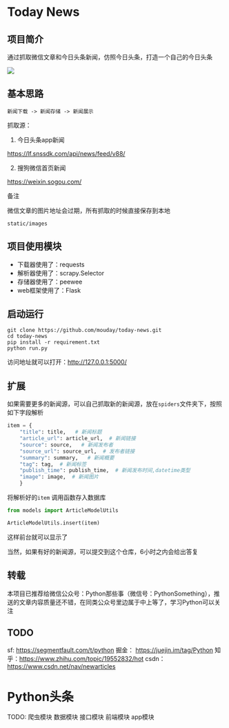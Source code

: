 
# Today News

## 项目简介

通过抓取微信文章和今日头条新闻，仿照今日头条，打造一个自己的今日头条

![](images/toutiao.png)


## 基本思路

```
新闻下载 -> 新闻存储 -> 新闻展示
```

抓取源：

1. 今日头条app新闻

https://lf.snssdk.com/api/news/feed/v88/

2. 搜狗微信首页新闻

https://weixin.sogou.com/

备注

微信文章的图片地址会过期，所有抓取的时候直接保存到本地

```
static/images
```

## 项目使用模块

- 下载器使用了：requests
- 解析器使用了：scrapy.Selector
- 存储器使用了：peewee
- web框架使用了：Flask

## 启动运行
```
git clone https://github.com/mouday/today-news.git
cd today-news
pip install -r requirement.txt
python run.py

```
访问地址就可以打开：http://127.0.0.1:5000/


## 扩展
如果需要更多的新闻源，可以自己抓取新的新闻源，放在`spiders`文件夹下，按照如下字段解析

```python
item = {
    "title": title,   # 新闻标题
    "article_url": article_url,  # 新闻链接
    "source": source,   # 新闻发布者
    "source_url": source_url,  # 发布者链接
    "summary": summary,   # 新闻概要
    "tag": tag,  # 新闻标签
    "publish_time": publish_time,  # 新闻发布时间,datetime类型
    "image": image,  # 新闻图片
    }

```

将解析好的`item` 调用函数存入数据库
```python
from models import ArticleModelUtils

ArticleModelUtils.insert(item)
```

这样前台就可以显示了

当然，如果有好的新闻源，可以提交到这个仓库，6小时之内会给出答复

## 转载
本项目已推荐给微信公众号：Python那些事（微信号：PythonSomething），推送的文章内容质量还不错，在同类公众号里边属于中上等了，学习Python可以关注

## TODO
sf: https://segmentfault.com/t/python
掘金： https://juejin.im/tag/Python
知乎：https://www.zhihu.com/topic/19552832/hot
csdn： https://www.csdn.net/nav/newarticles


# Python头条

TODO:
爬虫模块
数据模块
接口模块
前端模块
app模块
